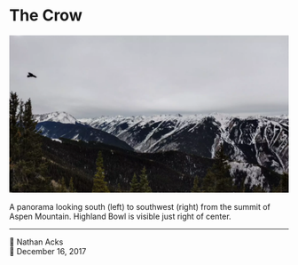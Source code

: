 # The Crow

![Snow-capped mountains border a steep valley](assets/2017-12-16-the-crow.webp)

A panorama looking south (left) to southwest (right) from the summit of Aspen Mountain. Highland Bowl is visible just right of center.

- - - -

<span aria-hidden="true">👤</span> Nathan Acks  
<span aria-hidden="true">📅</span> December 16, 2017
